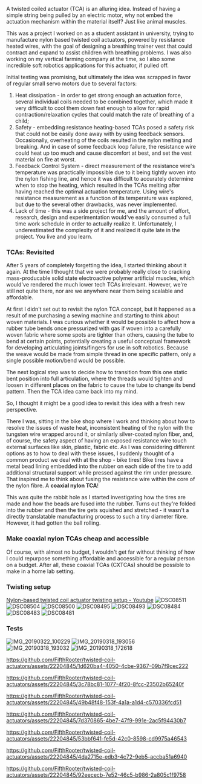 A twisted coiled actuator (TCA) is an alluring idea. Instead of having a simple string being pulled by an electric motor, why not embed the actuation mechanism within the material itself? Just like animal muscles.  

This was a project I worked on as a student assistant in university, trying to manufacture nylon based twisted coil actuators, powered by resistance heated wires, with the goal of designing a breathing trainer vest that could contract and expand to assist children with breathing problems. I was also working on my vertical farming company at the time, so I also some incredible soft robotics applications for this actuator, if pulled off.

Initial testing was promising, but ultimately the idea was scrapped in favor of regular small servo motors due to several factors:
1. Heat dissipation - in order to get strong enough an actuation force, several individual coils needed to be combined together, which made it very difficult to cool them down fast enough to allow for rapid contraction/relaxation cycles that could match the rate of breathing of a child;
2. Safety - embedding resistance heating-based TCAs posed a safety risk that could not be easily done away with by using feedback sensors. Occasionally, overheating of the coils resulted in the nylon melting and breaking. And in case of some feedback loop failure, the resistance wire could heat up too much and cause discomfort at best, and set the vest material on fire at worst.
3. Feedback Control System - direct measurement of the resistance wire's temperature was practically impossible due to it being tightly woven into the nylon fishing line, and hence it was difficult to accurately determine when to stop the heating, which resulted in the TCAs melting after having reached the optimal actuation temperature. Using wire's resistance measurement as a function of its temperature was explored, but due to the several other drawbacks, was never implemented.
4. Lack of time - this was a side project for me, and the amount of effort, research, design and experimentation would've easily consumed a full time work schedule in order to actually realize it. Unfortunately, I underestimated the complexity of it and realized it quite late in the project. You live and you learn.

### TCAs: Revisited
After 5 years of completely forgetting the idea, I started thinking about it again. At the time I thought that we were probably really close to cracking mass-producable solid state electroactive polymer artificial muscles, which would've rendered the much lower tech TCAs irrelevant. However, we're still not quite there, nor are we anywhere near them being scalable and affordable. 

At first I didn't set out to revisit the nylon TCA concept, but it happened as a result of me purchasing a sewing machine and starting to think about woven materials. I was curious whether it would be possible to affect how a rubber tube bends once pressurized with gas if woven into a carefully woven fabric where some spots are tighter than others, causing the tube to bend at certain points, potentially creating a useful conceptual framework for developing articulating joints/fingers for use in soft robotics. Because the weave would be made from simple thread in one specific pattern, only a single possible motion/bend would be possible.

The next logical step was to decide how to transition from this one static bent position into full articulation, where the threads would tighten and loosen in different places on the fabric to cause the tube to change its bend pattern. Then the TCA idea came back into my mind.

So, I thought it might be a good idea to revisit this idea with a fresh new perspective.

There I was, sitting in the bike shop where I work and thinking about how to resolve the issues of waste heat, inconsistent heating of the nylon with the tungsten wire wrapped around it, or similarly silver-coated nylon fiber, and, of course, the safety aspect of having an exposed resistance wire touch external surfaces like skin, plastic, fabric etc. As I was considering different options as to how to deal with these issues, I suddenly thought of a common product we deal with at the shop - bike tires! Bike tires have a metal bead lining embedded into the rubber on each side of the tire to add additional structural support while pressed against the rim under pressure. That inspired me to think about fusing the resistance wire within the core of the nylon fibre. A **coaxial nylon TCA**!

This was quite the rabbit hole as I started investigating how the tires are made and how the beads are fused into the rubber. Turns out they're folded into the rubber and then the tire gets squished and stretched - it wasn't a directly translatable manufacturing process to such a tiny diameter fibre. However, it had gotten the ball rolling.

### Make coaxial nylon TCAs cheap and accessible
Of course, with almost no budget, I wouldn't get far without thinking of how I could repurpose something affordable and accessible for a regular person on a budget. After all, these coaxial TCAs (CXTCAs) should be possible to make in a home lab setting. 

### Twisting setup
[Nylon-based twisted coil actuator twisting setup - Youtube](https://www.youtube.com/watch?v=FogEhFSXHNA)
![DSC08511](https://github.com/FifthRooter/twisted-coil-actuators/assets/22204845/bb9535bf-276e-44a7-81a8-9f0d9c850ccd)
![DSC08504](https://github.com/FifthRooter/twisted-coil-actuators/assets/22204845/a37ead29-0f2c-47ba-940b-73dd330d44b6)
![DSC08500](https://github.com/FifthRooter/twisted-coil-actuators/assets/22204845/a71e67f6-4888-4a11-bbd7-43ac113819d3)
![DSC08495](https://github.com/FifthRooter/twisted-coil-actuators/assets/22204845/b67f8a09-2532-4500-89e6-17990fb96566)
![DSC08493](https://github.com/FifthRooter/twisted-coil-actuators/assets/22204845/a2c14878-bf42-4366-8904-7824a97cde94)
![DSC08484](https://github.com/FifthRooter/twisted-coil-actuators/assets/22204845/70713c6b-05d7-405f-9466-df6c6c2cfba5)
![DSC08483](https://github.com/FifthRooter/twisted-coil-actuators/assets/22204845/0485ba9f-df99-4354-8211-65f4640b933e)
![DSC08481](https://github.com/FifthRooter/twisted-coil-actuators/assets/22204845/bf7bae39-d75b-4042-8cd2-215e8481a71a)

### Tests
![IMG_20190322_100229](https://github.com/FifthRooter/twisted-coil-actuators/assets/22204845/2055e96e-a174-4929-a4ba-aa5712870d21)
![IMG_20190318_193056](https://github.com/FifthRooter/twisted-coil-actuators/assets/22204845/1dc8a144-45af-448d-8566-147083f81db2)
![IMG_20190318_193032](https://github.com/FifthRooter/twisted-coil-actuators/assets/22204845/5b03aefd-27bd-430a-875e-99d71c8675b9)
![IMG_20190318_172618](https://github.com/FifthRooter/twisted-coil-actuators/assets/22204845/f993fb6f-ce48-4e28-8bbd-c5bb69b775c5)


https://github.com/FifthRooter/twisted-coil-actuators/assets/22204845/1d620ba4-4050-4cbe-9367-09b7f9cec222




https://github.com/FifthRooter/twisted-coil-actuators/assets/22204845/3c78bc81-1077-4f20-8fcc-23502b65240f


https://github.com/FifthRooter/twisted-coil-actuators/assets/22204845/49b48f48-153f-4a1a-a1d4-c570336fcd51



https://github.com/FifthRooter/twisted-coil-actuators/assets/22204845/7d370865-4be7-47f9-991e-2ac5f94430b7



https://github.com/FifthRooter/twisted-coil-actuators/assets/22204845/53bbf641-fe5d-42c0-8598-cd9975a46543



https://github.com/FifthRooter/twisted-coil-actuators/assets/22204845/4da2715e-edb3-4c72-9eb5-accba51a6940


https://github.com/FifthRooter/twisted-coil-actuators/assets/22204845/92eececb-7e52-46c5-b986-2a805c1f9758


